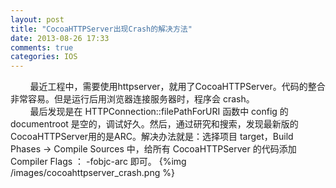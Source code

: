 ```yaml
---
layout: post
title: "CocoaHTTPServer出现Crash的解决方法"
date: 2013-08-26 17:33
comments: true
categories: IOS
---
```


&nbsp;&nbsp;&nbsp;&nbsp;&nbsp;&nbsp;&nbsp;&nbsp;最近工程中，需要使用httpserver，就用了CocoaHTTPServer。代码的整合非常容易。但是运行后用浏览器连接服务器时，程序会 crash。<br>
&nbsp;&nbsp;&nbsp;&nbsp;&nbsp;&nbsp;&nbsp;&nbsp;最后发现是在 HTTPConnection::filePathForURI 函数中 config 的 documentroot 是空的，调试好久。然后，通过研究和搜索，发现最新版的CocoaHTTPServer用的是ARC。解决办法就是：选择项目 target，Build Phases -> Compile Sources 中，给所有 CocoaHTTPServer 的代码添加 Compiler Flags ： -fobjc-arc 即可。
{%img /images/cocoahttpserver_crash.png %}
